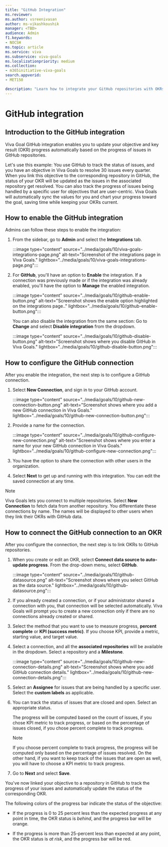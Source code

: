 ```yaml
---
title: "GitHub Integration"
ms.reviewer: 
ms.author: vsreenivasan
author: ms-vikashkoushik
manager: <TBD>
audience: Admin
f1.keywords:
- NOCSH
ms.topic: article
ms.service: viva
ms.subservice: viva-goals
ms.localizationpriority: medium
ms.collection:  
- m365initiative-viva-goals
search.appverid:
- MET150

description: "Learn how to integrate your GitHub repositories with OKRs in Viva Goals."
---
```


# GitHub integration

## Introduction to the GitHub integration

Viva Goal GitHub integration enables you to update your objective and key result (OKR) progress automatically based on the progress of issues in  GitHub repositories. 

Let's use this example: You use GitHub to track the status of issues, and you have an objective in Viva Goals to resolve 30 issues every quarter. When you link this objective to the corresponding repository in GitHub, the status of your OKR will be updated as the issues in the associated repository get resolved. You can also track the progress of issues being handled by a specific user for objectives that are user-centric. Viva Goals will automatically sync the values for you and chart your progress toward the goal, saving time while keeping your OKRs current.

## How to enable the GitHub integration

Admins can follow these steps to enable the integration:

1. From the sidebar, go to **Admin** and select the **Integrations** tab.
    
    :::image type="content" source="../media/goals/10/viva-goals-integrations-page.png" alt-text="Screenshot of the integrations page in Viva Goals." lightbox="../media/goals/10/viva-goals-integrations-page.png":::

2. For **GitHub**, you'll have an option to **Enable** the integration. If a connection was previously made or if the integration was already enabled, you'll have the option to **Manage** the enabled integration.
    
    :::image type="content" source="../media/goals/10/github-enable-button.png" alt-text="Screenshot shows the enable option highlighted on the integrations page.." lightbox="../media/goals/10/github-enable-button.png":::

   You can also disable the integration from the same section: Go to **Change** and select **Disable integration** from the dropdown.
    
   :::image type="content" source="../media/goals/10/github-disable-button.png" alt-text="Screenshot shows where you disable GitHub in Viva Goals." lightbox="../media/goals/10/github-disable-button.png"::: 

## How to configure the GitHub connection

After you enable the integration, the next step is to configure a GitHub connection.

1. Select **New Connection**, and sign in to your GitHub account.
    
    :::image type="content" source="../media/goals/10/github-new-connection-button.png" alt-text="Screenshot shows where you add a new GitHub connection in Viva Goals." lightbox="../media/goals/10/github-new-connection-button.png"::: 

1. Provide a name for the connection.
    
    :::image type="content" source="../media/goals/10/github-configure-new-connection.png" alt-text="Screenshot shows where you enter a name for your new GitHub connection in Viva Goals." lightbox="../media/goals/10/github-configure-new-connection.png"::: 

1. You have the option to share the connection with other users in the organization.

1. Select **Next** to get up and running with this integration. You can edit the saved connection at any time.

> [!NOTE]
> Viva Goals lets you connect to multiple repositories. Select **New Connection** to fetch data from another repository. You differentiate these connections by name. The names will be displayed to other users when they link their OKRs with GitHub data.

## How to connect the GitHub connection to an OKR

After you configure the connection, the next step is to link OKRs to GitHub repositories.

1. When you create or edit an OKR, select **Connect data source to auto-update progress**. From the drop-down menu, select **GitHub**.
    
    :::image type="content" source="../media/goals/10/github-datasource.png" alt-text="Screenshot shows where you select GitHub as the data source." lightbox="../media/goals/10/github-datasource.png":::

2. If you already created a connection, or if your administrator shared a connection with you, that connection will be selected automatically. Viva Goals will prompt you to create a new connection only if there are no connections already created or shared.

3. Select the method that you want to use to measure progress, **percent complete** or **KPI (success metric)**. If you choose KPI, provide a metric, starting value, and target value.

4. Select a connection, and all the **associated repositories** will be available in the dropdown. Select a repository and a **Milestone**.
    
     :::image type="content" source="../media/goals/10/github-new-connection-details.png" alt-text="Screenshot shows where you add GitHub connection details." lightbox="../media/goals/10/github-new-connection-details.png":::

5. Select an **Assignee** for issues that are being handled by a specific user. Select the **custom labels** as applicable.

6. You can track the status of issues that are closed and open. Select an appropriate status.

   The progress will be computed based on the count of issues, if you chose KPI metric to track progress, or based on the percentage of issues closed, if you chose percent complete to track progress.

    > [!NOTE]
    > If you choose percent complete to track progress, the progress will be computed only based on the percentage of issues resolved. On the other hand, if you want to keep track of the issues that are open as well, you will have to choose a KPI metric to track progress.

8. Go to **Next** and select **Save**.

You've now linked your objective to a repository in GitHub to track the progress of your issues and automatically update the status of the corresponding OKR.

The following colors of the progress bar indicate the status of the objective:

- If the progress is 0 to 25 percent less than the expected progress at any point in time, the OKR status is *behind*, and the progress bar will be orange.

- If the progress is more than 25-percent less than expected at any point, the OKR status is *at risk*, and the progress bar will be red.
